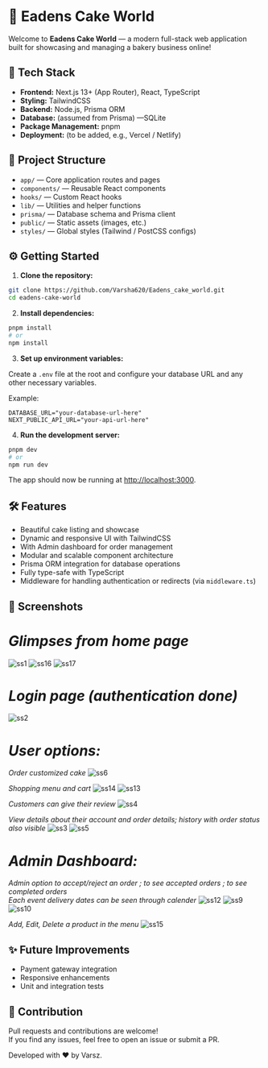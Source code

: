 # 🎂 Eadens Cake World

Welcome to **Eadens Cake World** — a modern full-stack web application built for showcasing and managing a bakery business online!

## 🚀 Tech Stack

- **Frontend:** Next.js 13+ (App Router), React, TypeScript
- **Styling:** TailwindCSS
- **Backend:** Node.js, Prisma ORM
- **Database:** (assumed from Prisma) —SQLite
- **Package Management:** pnpm
- **Deployment:** (to be added, e.g., Vercel / Netlify)

## 📂 Project Structure

- `app/` — Core application routes and pages
- `components/` — Reusable React components
- `hooks/` — Custom React hooks
- `lib/` — Utilities and helper functions
- `prisma/` — Database schema and Prisma client
- `public/` — Static assets (images, etc.)
- `styles/` — Global styles (Tailwind / PostCSS configs)

## ⚙️ Getting Started

1. **Clone the repository:**

```bash
git clone https://github.com/Varsha620/Eadens_cake_world.git
cd eadens-cake-world
```

2. **Install dependencies:**

```bash
pnpm install
# or
npm install
```

3. **Set up environment variables:**

Create a `.env` file at the root and configure your database URL and any other necessary variables.

Example:

```env
DATABASE_URL="your-database-url-here"
NEXT_PUBLIC_API_URL="your-api-url-here"
```

4. **Run the development server:**

```bash
pnpm dev
# or
npm run dev
```

The app should now be running at [http://localhost:3000](http://localhost:3000).

## 🛠 Features

- Beautiful cake listing and showcase
- Dynamic and responsive UI with TailwindCSS
- With  Admin dashboard for order management
- Modular and scalable component architecture
- Prisma ORM integration for database operations
- Fully type-safe with TypeScript
- Middleware for handling authentication or redirects (via `middleware.ts`)

## 📸 Screenshots
# *Glimpses from home page*
![ss1](https://github.com/user-attachments/assets/83461b1b-4a2d-4102-9be5-d96290f58a2a) ![ss16](https://github.com/user-attachments/assets/9583b86c-c751-4354-a416-e6894b5c88d0) ![ss17](https://github.com/user-attachments/assets/ade81947-bec6-49c2-afe1-76dd497e8787)


# *Login page (authentication done)*
![ss2](https://github.com/user-attachments/assets/2aa16019-1e82-40d5-b6a8-307c6ffd65ee)

# *User options:*
*Order customized cake*
![ss6](https://github.com/user-attachments/assets/2c2c50b9-b520-49a4-88e9-ab45ce132e72) 

*Shopping menu and cart*
![ss14](https://github.com/user-attachments/assets/cbfae526-9772-4a54-bb7c-641ba2e4561b)
![ss13](https://github.com/user-attachments/assets/3fd8e675-56f5-426c-9e40-5e87f5bf4475)

*Customers can give their review*
![ss4](https://github.com/user-attachments/assets/5d0b8662-3603-4b15-88b1-d506cbde7ded)

*View details about their account and order details; history with order status also visible*
![ss3](https://github.com/user-attachments/assets/1a5f1674-9757-48a7-8af5-89832de4921c)
![ss5](https://github.com/user-attachments/assets/1dcb2bc2-5576-478a-a62f-61a56e90db98)


# *Admin Dashboard:*
*Admin option to accept/reject an order ; to see accepted orders ; to see completed orders*</br>
*Each event delivery dates can be seen through calender*
![ss12](https://github.com/user-attachments/assets/89ba4ebb-9a0a-441b-b9d7-b7a5fe44ba20) ![ss9](https://github.com/user-attachments/assets/3841d06c-6950-4d41-ab5d-11a028bff6cd) ![ss10](https://github.com/user-attachments/assets/a0222b1f-873f-4b94-8537-94a60d35f309)

*Add, Edit, Delete a product in the menu*
![ss15](https://github.com/user-attachments/assets/eb2a75e1-628c-492a-98f4-f02a44dc6880)



## ✨ Future Improvements

- Payment gateway integration
- Responsive enhancements
- Unit and integration tests

## 🤝 Contribution

Pull requests and contributions are welcome!  
If you find any issues, feel free to open an issue or submit a PR.


Developed with ❤️ by Varsz.
